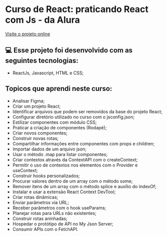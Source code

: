 # Curso de React: praticando React com Js - da Alura

[Visite o projeto online](https://projeto-cinetag-weld.vercel.app)

## 💻 Esse projeto foi desenvolvido com as seguintes tecnologias:

- ReactJs, Javascript, HTML e CSS;

## Topicos que aprendi neste curso: 

- Analisar Figma;
- Criar um projeto React;
- Identificar arquivos que podem ser removidos da base do projeto React;
- Configurar diretório utilizado no curso com o jsconfig.json;
- Estilizar componentes com módulo CSS;
- Praticar a criação de componentes (Rodapé);
- Criar novos componentes;
- Construir novas rotas;
- Compartilhar informações entre componentes com props e children;
- Importar dados de um arquivo json;
- Usar o método .map para listar componentes;
- Criar contextos através da ContextAPI com o createContext;
- Permitir o uso de contextos nos elementos com o Provider e useContext;
- Construir hooks personalizados;
- Procurar valores dentro de um array com o método some;
- Remover itens de um array com o método splice e auxílio do indexOf;
- Instalar e usar a extensão React Context DevTool;
- Criar rotas dinâmicas;
- Enviar parâmetros via URL;
- Receber parâmetros com o hook useParams;
- Planejar rotas para URLs não existentes;
- Construir rotas aninhadas;
- Hospedar o protótipo de API no My Json Server;
- Consumir APIs com o FetchAPI.
